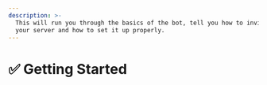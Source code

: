 ```yaml
---
description: >-
  This will run you through the basics of the bot, tell you how to invite it to
  your server and how to set it up properly.
---
```


# ✅ Getting Started

